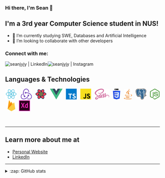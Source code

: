 ### Hi there, I'm Sean 👋

## I'm a 3rd year Computer Science student in NUS!

- 🌱 I’m currently studying SWE, Databases and Artificial Intelligence
- 🔭 I’m looking to collaborate with other developers

### Connect with me:

<!-- [<img align="left" alt="<my website>.com" src="https://raw.githubusercontent.com/iconic/open-iconic/master/svg/globe.svg" />][website] -->

[<img align="left" alt="seanjyjy | LinkedIn" src="https://img.shields.io/badge/linkedin-%230077B5.svg?&style=for-the-badge&logo=linkedin&logoColor=white" />][linkedin]
[<img align="left" alt="seanjyjy | Instagram" src="https://img.shields.io/badge/instagram-%23E4405F.svg?&style=for-the-badge&logo=instagram&logoColor=white" />][instagram]

<!-- [<img align="left" alt="seanjyjy | Medium" src="https://img.shields.io/badge/medium-%2312100E.svg?&style=for-the-badge&logo=medium&logoColor=white" />][medium] -->

<br />

## Languages & Technologies

<div>
  <a href="https://reactjs.org/" title="React"><img src="images/react.svg" height="35" width="auto" /></a>
  &nbsp;
    <a href="https://redux.js.org" title="Redux"><img src="images/redux.svg" height="35" width="auto" /></a>
  &nbsp;
  <a href="https://react-query.tanstack.com/" title="reactquery"><img src="images/reactquery.svg" height="35" width="auto" /></a>
&nbsp;  
  <a href="https://vuejs.org/" title="Vue"><img src="images/vue.svg" height="35" width="auto" /></a>
&nbsp;
    <a href="https://www.typescriptlang.org/" title="Typescript"><img src="images/typescript.svg" height="35" width="auto" /></a>
  &nbsp;
  <a href="https://www.javascript.com/" title="JavaScript"><img src="images/javascript.svg" height="35" width="auto" /></a>
  &nbsp;
<a href="https://sass-lang.com/" title="Sass"><img src="images/sass.svg" height="35" width="auto" /></a>
&nbsp;
<a href="https://github.com/topics/css" title="CSS"><img src="images/css.svg" height="35" width="auto" /></a>
&nbsp;
<a href="https://www.java.com/en/" title="Java"><img src="images/java.svg" height="35" width="auto"/></a>
&nbsp;
<a href="https://www.postgresql.org/" title="PostgreSQL"><img src="images/psql.svg" height="35" width="auto" /></a>
&nbsp;
<a href="https://nodejs.org/en/" title="NodeJs"><img src="images/nodejs.svg" height="35" width="auto" /></a>
&nbsp;
<a href="https://firebase.google.com/" title="Firebase"><img src="images/firebase.svg" height="35" width="auto" /></a>
&nbsp;
<a href="https://www.adobe.com/sea/products/xd.html" title="Adobe XD"><img src="images/adobexd.svg" height="35" width="auto" /></a>

</div>

<br />
<br />

---

## Learn more about me at

- [Personal Website](https://www.seanlumjy.com/)
- [LinkedIn](https://www.linkedin.com/in/jyjy98/)

---

<details>
  
  <summary>:zap: GitHub stats</summary>
  <img alt="Sean's Github stats" src="https://github-readme-stats.vercel.app/api?username=seanjyjy&show_icons=true&theme=material-palenight&count_private=true" />
  <div><img alt="Sean's Most Used Languages" src="https://github-readme-stats.vercel.app/api/top-langs/?username=seanjyjy&langs_count=6&exclude_repo=MemorizeTutorial,Snake-Game" /></div>
</details>

<!-- [website]: <my website> -->

[instagram]: https://www.instagram.com/seanthemeh/
[linkedin]: https://www.linkedin.com/in/jyjy98/
